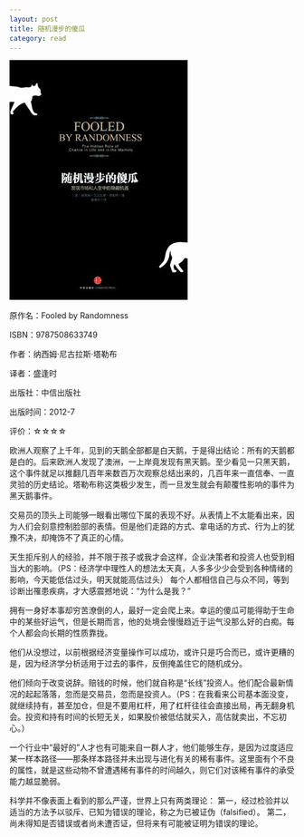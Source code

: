 ```yaml
---
layout: post
title: 随机漫步的傻瓜
category: read
---
```

<img class="cover" src="/images/2015/9787508633749.jpg" />

原作名：Fooled by Randomness

ISBN：9787508633749

作者：纳西姆·尼古拉斯·塔勒布  

译者：盛逢时  

出版社：中信出版社

出版时间：2012-7

评价：☆☆☆☆

欧洲人观察了上千年，见到的天鹅全部都是白天鹅，于是得出结论：所有的天鹅都是白的。后来欧洲人发现了澳洲，一上岸竟发现有黑天鹅。至少看见一只黑天鹅，这个事件就足以推翻几百年来数百万次观察总结出来的，几百年来一直信奉、一直灵验的历史结论。塔勒布称这类极少发生，而一旦发生就会有颠覆性影响的事件为黑天鹅事件。

交易员的顶头上司能够一眼看出哪位下属的表现不好。从表情上不太能看出来，因为人们会刻意控制脸部的表情。但是他们走路的方式、拿电话的方式、行为上的犹豫不决，却掩饰不了真正的心情。

天生拒斥别人的经验，并不限于孩子或我才会这样，企业决策者和投资人也受到相当大的影响。（PS：经济学中理性人的想法太天真，人多多少少会受到各种情绪的影响，今天能低估过头，明天就能高估过头）
每个人都相信自己与众不同，等到诊断出罹患疾病，才大感震撼地说：“为什么是我？”

拥有一身好本事却穷苦潦倒的人，最好一定会爬上来。幸运的傻瓜可能得助于生命中的某些好运气，但是长期而言，他的处境会慢慢趋近于运气没那么好的白痴。每个人都会向长期的性质靠拢。

他们从没想过，以前根据经济变量操作可以成功，或许只是巧合而已，或许更糟的是，因为经济学分析适用于过去的事件，反倒掩盖住它的随机成分。

他们倾向于改变说辞。赔钱的时候，他们就自称是“长线”投资人。他们配合最新情况的起起落落，忽而是交易员，忽而是投资人。（PS：在我看来公司基本面没变，就继续持有，甚至加仓，但是不要用杠杆，用了杠杆往往会直接出局，再无翻身机会。投资和持有时间的长短无关，如果股价被低估就买入，高估就卖出，不忘初心。）

一个行业中“最好的”人才也有可能来自一群人才，他们能够生存，是因为过度适应某一样本路径——那条样本路径并未出现与进化有关的稀有事件。这里面有个不良的属性，就是这些动物不曾遭遇稀有事件的时间越久，则它们对该稀有事件的承受能力越显脆弱。

科学并不像表面上看到的那么严谨，世界上只有两类理论：
第一，经过检验并以适当的方法予以驳斥、已知为错误的理论，称之为已被证伪（falsified）。
第二，尚未得知是否错误或者尚未遭否证，但将来有可能被证明为错误的理论。
